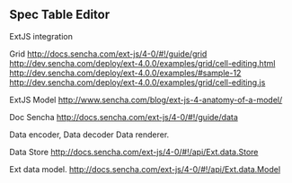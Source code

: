 Spec Table Editor
-------------------------
ExtJS integration

Grid
http://docs.sencha.com/ext-js/4-0/#!/guide/grid
http://dev.sencha.com/deploy/ext-4.0.0/examples/grid/cell-editing.html
http://dev.sencha.com/deploy/ext-4.0.0/examples/#sample-12
http://dev.sencha.com/deploy/ext-4.0.0/examples/grid/cell-editing.js

ExtJS Model
http://www.sencha.com/blog/ext-js-4-anatomy-of-a-model/

Doc Sencha
http://docs.sencha.com/ext-js/4-0/#!/guide/data

Data encoder, Data decoder
Data renderer.

Data Store
http://docs.sencha.com/ext-js/4-0/#!/api/Ext.data.Store

Ext data model.
http://docs.sencha.com/ext-js/4-0/#!/api/Ext.data.Model
